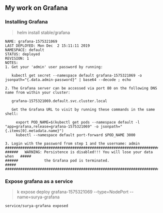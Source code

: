 ## My work on Grafana

### Installing Grafana

> helm install stable/grafana

```
NAME: grafana-1575321069
LAST DEPLOYED: Mon Dec  2 15:11:11 2019
NAMESPACE: default
STATUS: deployed
REVISION: 1
NOTES:
1. Get your 'admin' user password by running:

   kubectl get secret --namespace default grafana-1575321069 -o jsonpath="{.data.admin-password}" | base64 --decode ; echo

2. The Grafana server can be accessed via port 80 on the following DNS name from within your cluster:

   grafana-1575321069.default.svc.cluster.local

   Get the Grafana URL to visit by running these commands in the same shell:

     export POD_NAME=$(kubectl get pods --namespace default -l "app=grafana,release=grafana-1575321069" -o jsonpath="{.items[0].metadata.name}")
     kubectl --namespace default port-forward $POD_NAME 3000

3. Login with the password from step 1 and the username: admin
#################################################################################
######   WARNING: Persistence is disabled!!! You will lose your data when   #####
######            the Grafana pod is terminated.                            #####
#################################################################################
```

### Expose grafana as a service

> k expose deploy grafana-1575321069 --type=NodePort --name=surya-grafana

`service/surya-grafana exposed`
